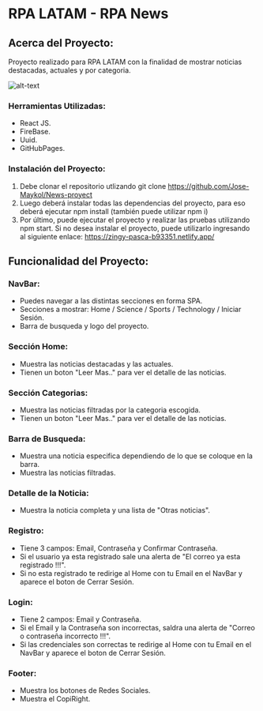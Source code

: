 # RPA LATAM - RPA News

## Acerca del Proyecto:

Proyecto realizado para RPA LATAM con la finalidad de mostrar noticias destacadas, actuales y por categoria.

![alt-text](public/img/gif.gif)
### Herramientas Utilizadas:

- React JS.
- FireBase.
- Uuid.
- GitHubPages.

### Instalación del Proyecto:

1. Debe clonar el repositorio utlizando git clone https://github.com/Jose-Maykol/News-proyect
2. Luego deberá instalar todas las dependencias del proyecto, para eso deberá ejecutar npm install (también puede utilizar npm i)
3. Por último, puede ejecutar el proyecto y realizar las pruebas utilizando npm start. Si no desea instalar el proyecto, puede utilizarlo ingresando al siguiente enlace: https://zingy-pasca-b93351.netlify.app/

## Funcionalidad del Proyecto: 

### NavBar:

- Puedes navegar a las distintas secciones en forma SPA.
- Secciones a mostrar: Home / Science / Sports / Technology / Iniciar Sesión.
- Barra de busqueda y logo del proyecto.

### Sección Home:

- Muestra las noticias destacadas y las actuales.
- Tienen un boton "Leer Mas.." para ver el detalle de las noticias.

### Sección Categorias:

- Muestra las noticias filtradas por la categoria escogida.
- Tienen un boton "Leer Mas.." para ver el detalle de las noticias.

### Barra de Busqueda:

- Muestra una noticia especifica dependiendo de lo que se coloque en la barra.
- Muestra las noticias filtradas.

### Detalle de la Noticia:

- Muestra la noticia completa y una lista de "Otras noticias".

### Registro:

- Tiene 3 campos: Email, Contraseña y Confirmar Contraseña.
- Si el usuario ya esta registrado sale una alerta de "El correo ya esta registrado !!!".
- Si no esta registrado te redirige al Home con tu Email en el NavBar y aparece el boton de Cerrar Sesión.

### Login:

- Tiene 2 campos: Email y Contraseña.
- Si el Email y la Contraseña son incorrectas, saldra una alerta de "Correo o contraseña incorrecto !!!".
- Si las credenciales son correctas te redirige al Home con tu Email en el NavBar y aparece el boton de Cerrar Sesión.

### Footer:

- Muestra los botones de Redes Sociales.
- Muestra el CopiRight.



